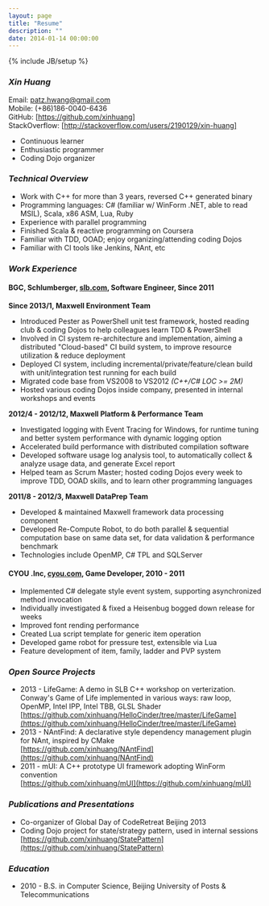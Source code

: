 ```yaml
---
layout: page
title: "Resume"
description: ""
date: 2014-01-14 00:00:00
---
```

{% include JB/setup %}
 
### ***Xin Huang***
 
Email:            [patz.hwang@gmail.com]  
Mobile:           (+86)186-0040-6436  
GitHub:           [https://github.com/xinhuang]     
StackOverflow:    [http://stackoverflow.com/users/2190129/xin-huang]     
 
* Continuous learner
* Enthusiastic programmer
* Coding Dojo organizer
 
### ***Technical Overview***
 
* Work with C++ for more than 3 years, reversed C++ generated binary
* Programming languages: C# (familiar w/ WinForm .NET, able to read MSIL), Scala, x86 ASM, Lua, Ruby
* Experience with parallel programming
* Finished Scala & reactive programming on Coursera
* Familiar with TDD, OOAD; enjoy organizing/attending coding Dojos
* Familiar with CI tools like Jenkins, NAnt, etc
 
### ***Work Experience***
 
#### **BGC, Schlumberger, [slb.com](http://www.slb.com), Software Engineer, Since 2011**
 
**Since 2013/1, Maxwell Environment Team**  
 
*  Introduced Pester as PowerShell unit test framework, hosted reading club & coding Dojos to help colleagues learn TDD & PowerShell  
*  Involved in CI system re-architecture and implementation, aiming a distributed "Cloud-based" CI build system, to improve resource utilization & reduce deployment
*  Deployed CI system, including incremental/private/feature/clean build with unit/integration test running for each build
*  Migrated code base from VS2008 to VS2012 _(C++/C# LOC >= 2M)_
*  Hosted various coding Dojos inside company, presented in internal workshops and events
 
**2012/4 - 2012/12, Maxwell Platform & Performance Team**  
 
*  Investigated logging with Event Tracing for Windows, for runtime tuning and better system performance with dynamic logging option  
*  Accelerated build performance with distributed compilation software  
*  Developed software usage log analysis tool, to automatically collect & analyze usage data, and generate Excel report    
*  Helped team as Scrum Master; hosted coding Dojos every week to improve TDD, OOAD skills, and to learn other programming languages  
 
**2011/8 - 2012/3, Maxwell DataPrep Team**  
 
*  Developed & maintained Maxwell framework data processing component  
*  Developed Re-Compute Robot, to do both parallel & sequential computation base on same data set, for data validation & performance benchmark  
*  Technologies include OpenMP, C# TPL and SQLServer  
 
 
#### **CYOU .Inc, [cyou.com](http://www.cyou.com), Game Developer, 2010 - 2011**
 
*  Implemented C# delegate style event system, supporting asynchronized method invocation  
*  Individually investigated & fixed a Heisenbug bogged down release for weeks  
*  Improved font rending performance   
*  Created Lua script template for generic item operation  
*  Developed game robot for pressure test, extensible via Lua  
*  Feature development of item, family, ladder and PVP system  
 
 
### ***Open Source Projects***
 
*  2013 - LifeGame: A demo in SLB C++ workshop on verterization. Conway's Game of Life implemented in various ways: raw loop, OpenMP, Intel IPP, Intel TBB, GLSL Shader  
    [https://github.com/xinhuang/HelloCinder/tree/master/LifeGame](https://github.com/xinhuang/HelloCinder/tree/master/LifeGame)
*  2013 - NAntFind: A declarative style dependency management plugin for NAnt, inspired by CMake  
    [https://github.com/xinhuang/NAntFind](https://github.com/xinhuang/NAntFind)
*  2011 - mUI: A C++ prototype UI framework adopting WinForm convention    
    [https://github.com/xinhuang/mUI](https://github.com/xinhuang/mUI)
 
### ***Publications and Presentations***
 
*  Co-organizer of Global Day of CodeRetreat Beijing 2013 
*  Coding Dojo project for state/strategy pattern, used in internal sessions  
  [https://github.com/xinhuang/StatePattern](https://github.com/xinhuang/StatePattern)
 
### ***Education***
*  2010 - B.S. in Computer Science, Beijing University of Posts & Telecommunications
 
 
[patz.hwang@gmail.com]:                               mailto:patz.hwang@gmail.com
[https://github.com/xinhuang]:                        https://github.com/xinhuang
[http://stackoverflow.com/users/2190129/xin-huang]:   http://stackoverflow.com/users/2190129/xin-huang
 
[gmail.ico]:                                          https://mail.google.com/favicon.ico
[github.ico]:                                         https://github.com/favicon.ico
[stackoverflow.ico]:                                  http://cdn.sstatic.net/stackoverflow/img/favicon.ico

